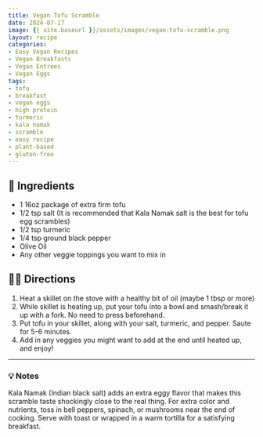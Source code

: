 ```yaml
---
title: Vegan Tofu Scramble
date: 2024-07-17
image: {{ site.baseurl }}/assets/images/vegan-tofu-scramble.png
layout: recipe
categories:
- Easy Vegan Recipes
- Vegan Breakfasts
- Vegan Entrees
- Vegan Eggs
tags:
- tofu
- breakfast
- vegan eggs
- high protein
- turmeric
- kala namak
- scramble
- easy recipe
- plant-based
- gluten-free
---
```


## 🧾 Ingredients

- 1 16oz package of extra firm tofu
- 1/2 tsp  salt (It is recommended that Kala Namak salt is the best for tofu egg scrambles)
- 1/2 tsp turmeric
- 1/4 tsp ground black pepper
- Olive Oil
- Any other veggie toppings you want to mix in


## 👩‍🍳 Directions

1. Heat a skillet on the stove with a healthy bit of oil (maybe 1 tbsp or more)
2. While skillet is heating up, put your tofu into a bowl and smash/break it up with a fork. No need to press beforehand.
3. Put tofu in your skillet, along with your salt, turmeric, and pepper. Saute for 5-6 minutes.
4. Add in any veggies you might want to add at the end until heated up, and enjoy!


---

### 💡 Notes

Kala Namak (Indian black salt) adds an extra eggy flavor that makes this scramble taste shockingly close to the real thing. For extra color and nutrients, toss in bell peppers, spinach, or mushrooms near the end of cooking. Serve with toast or wrapped in a warm tortilla for a satisfying breakfast.
